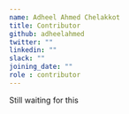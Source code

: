 ```yaml
---
name: Adheel Ahmed Chelakkot
title: Contributor
github: adheelahmed
twitter: ""
linkedin: ""
slack: ""
joining_date: ""
role : contributor
---
```


Still waiting for this
